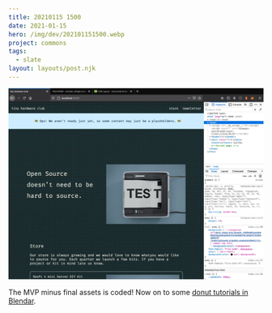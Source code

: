 ```yaml
---
title: 20210115 1500
date: 2021-01-15
hero: /img/dev/202101151500.webp
project: commons
tags:
  - slate
layout: layouts/post.njk
---
```


![Screenshot of Slate's new Data Meter](/img/dev/202101151500.webp)

The MVP minus final assets is coded! Now on to some [donut tutorials in Blendar](https://youtu.be/TPrnSACiTJ4).
